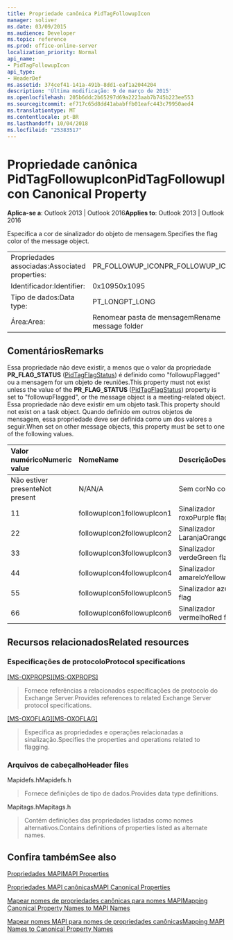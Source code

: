 ```yaml
---
title: Propriedade canônica PidTagFollowupIcon
manager: soliver
ms.date: 03/09/2015
ms.audience: Developer
ms.topic: reference
ms.prod: office-online-server
localization_priority: Normal
api_name:
- PidTagFollowupIcon
api_type:
- HeaderDef
ms.assetid: 374cef41-141a-491b-8dd1-eaf1a2044204
description: 'Última modificação: 9 de março de 2015'
ms.openlocfilehash: 205b6ddc2b65297d69a2223aab7b745b223ee553
ms.sourcegitcommit: ef717c65d8dd41ababffb01eafc443c79950aed4
ms.translationtype: MT
ms.contentlocale: pt-BR
ms.lasthandoff: 10/04/2018
ms.locfileid: "25383517"
---
```

# <a name="pidtagfollowupicon-canonical-property"></a><span data-ttu-id="3b976-103">Propriedade canônica PidTagFollowupIcon</span><span class="sxs-lookup"><span data-stu-id="3b976-103">PidTagFollowupIcon Canonical Property</span></span>

  
  
<span data-ttu-id="3b976-104">**Aplica-se a**: Outlook 2013 | Outlook 2016</span><span class="sxs-lookup"><span data-stu-id="3b976-104">**Applies to**: Outlook 2013 | Outlook 2016</span></span> 
  
<span data-ttu-id="3b976-105">Especifica a cor de sinalizador do objeto de mensagem.</span><span class="sxs-lookup"><span data-stu-id="3b976-105">Specifies the flag color of the message object.</span></span>
  
|||
|:-----|:-----|
|<span data-ttu-id="3b976-106">Propriedades associadas:</span><span class="sxs-lookup"><span data-stu-id="3b976-106">Associated properties:</span></span>  <br/> |<span data-ttu-id="3b976-107">PR_FOLLOWUP_ICON</span><span class="sxs-lookup"><span data-stu-id="3b976-107">PR_FOLLOWUP_ICON</span></span>  <br/> |
|<span data-ttu-id="3b976-108">Identificador:</span><span class="sxs-lookup"><span data-stu-id="3b976-108">Identifier:</span></span>  <br/> |<span data-ttu-id="3b976-109">0x1095</span><span class="sxs-lookup"><span data-stu-id="3b976-109">0x1095</span></span>  <br/> |
|<span data-ttu-id="3b976-110">Tipo de dados:</span><span class="sxs-lookup"><span data-stu-id="3b976-110">Data type:</span></span>  <br/> |<span data-ttu-id="3b976-111">PT_LONG</span><span class="sxs-lookup"><span data-stu-id="3b976-111">PT_LONG</span></span>  <br/> |
|<span data-ttu-id="3b976-112">Área:</span><span class="sxs-lookup"><span data-stu-id="3b976-112">Area:</span></span>  <br/> |<span data-ttu-id="3b976-113">Renomear pasta de mensagem</span><span class="sxs-lookup"><span data-stu-id="3b976-113">Rename message folder</span></span>  <br/> |
   
## <a name="remarks"></a><span data-ttu-id="3b976-114">Comentários</span><span class="sxs-lookup"><span data-stu-id="3b976-114">Remarks</span></span>

<span data-ttu-id="3b976-115">Essa propriedade não deve existir, a menos que o valor da propriedade **PR_FLAG_STATUS** ([PidTagFlagStatus](pidtagflagstatus-canonical-property.md)) é definido como "followupFlagged" ou a mensagem for um objeto de reuniões.</span><span class="sxs-lookup"><span data-stu-id="3b976-115">This property must not exist unless the value of the **PR_FLAG_STATUS** ([PidTagFlagStatus](pidtagflagstatus-canonical-property.md)) property is set to "followupFlagged", or the message object is a meeting-related object.</span></span> <span data-ttu-id="3b976-116">Essa propriedade não deve existir em um objeto task.</span><span class="sxs-lookup"><span data-stu-id="3b976-116">This property should not exist on a task object.</span></span> <span data-ttu-id="3b976-117">Quando definido em outros objetos de mensagem, essa propriedade deve ser definida como um dos valores a seguir.</span><span class="sxs-lookup"><span data-stu-id="3b976-117">When set on other message objects, this property must be set to one of the following values.</span></span>
  
|<span data-ttu-id="3b976-118">**Valor numérico**</span><span class="sxs-lookup"><span data-stu-id="3b976-118">**Numeric value**</span></span>|<span data-ttu-id="3b976-119">**Nome**</span><span class="sxs-lookup"><span data-stu-id="3b976-119">**Name**</span></span>|<span data-ttu-id="3b976-120">**Descrição**</span><span class="sxs-lookup"><span data-stu-id="3b976-120">**Description**</span></span>|
|:-----|:-----|:-----|
|<span data-ttu-id="3b976-121">Não estiver presente</span><span class="sxs-lookup"><span data-stu-id="3b976-121">Not present</span></span>  <br/> |<span data-ttu-id="3b976-122">N/A</span><span class="sxs-lookup"><span data-stu-id="3b976-122">N/A</span></span>  <br/> |<span data-ttu-id="3b976-123">Sem cor</span><span class="sxs-lookup"><span data-stu-id="3b976-123">No color</span></span>  <br/> |
|<span data-ttu-id="3b976-124">1</span><span class="sxs-lookup"><span data-stu-id="3b976-124">1</span></span>  <br/> |<span data-ttu-id="3b976-125">followupIcon1</span><span class="sxs-lookup"><span data-stu-id="3b976-125">followupIcon1</span></span>  <br/> |<span data-ttu-id="3b976-126">Sinalizador roxo</span><span class="sxs-lookup"><span data-stu-id="3b976-126">Purple flag</span></span>  <br/> |
|<span data-ttu-id="3b976-127">2</span><span class="sxs-lookup"><span data-stu-id="3b976-127">2</span></span>  <br/> |<span data-ttu-id="3b976-128">followupIcon2</span><span class="sxs-lookup"><span data-stu-id="3b976-128">followupIcon2</span></span>  <br/> |<span data-ttu-id="3b976-129">Sinalizador Laranja</span><span class="sxs-lookup"><span data-stu-id="3b976-129">Orange flag</span></span>  <br/> |
|<span data-ttu-id="3b976-130">3</span><span class="sxs-lookup"><span data-stu-id="3b976-130">3</span></span>  <br/> |<span data-ttu-id="3b976-131">followupIcon3</span><span class="sxs-lookup"><span data-stu-id="3b976-131">followupIcon3</span></span>  <br/> |<span data-ttu-id="3b976-132">Sinalizador verde</span><span class="sxs-lookup"><span data-stu-id="3b976-132">Green flag</span></span>  <br/> |
|<span data-ttu-id="3b976-133">4</span><span class="sxs-lookup"><span data-stu-id="3b976-133">4</span></span>  <br/> |<span data-ttu-id="3b976-134">followupIcon4</span><span class="sxs-lookup"><span data-stu-id="3b976-134">followupIcon4</span></span>  <br/> |<span data-ttu-id="3b976-135">Sinalizador amarelo</span><span class="sxs-lookup"><span data-stu-id="3b976-135">Yellow flag</span></span>  <br/> |
|<span data-ttu-id="3b976-136">5</span><span class="sxs-lookup"><span data-stu-id="3b976-136">5</span></span>  <br/> |<span data-ttu-id="3b976-137">followupIcon5</span><span class="sxs-lookup"><span data-stu-id="3b976-137">followupIcon5</span></span>  <br/> |<span data-ttu-id="3b976-138">Sinalizador azul</span><span class="sxs-lookup"><span data-stu-id="3b976-138">Blue flag</span></span>  <br/> |
|<span data-ttu-id="3b976-139">6</span><span class="sxs-lookup"><span data-stu-id="3b976-139">6</span></span>  <br/> |<span data-ttu-id="3b976-140">followupIcon6</span><span class="sxs-lookup"><span data-stu-id="3b976-140">followupIcon6</span></span>  <br/> |<span data-ttu-id="3b976-141">Sinalizador vermelho</span><span class="sxs-lookup"><span data-stu-id="3b976-141">Red flag</span></span>  <br/> |
   
## <a name="related-resources"></a><span data-ttu-id="3b976-142">Recursos relacionados</span><span class="sxs-lookup"><span data-stu-id="3b976-142">Related resources</span></span>

### <a name="protocol-specifications"></a><span data-ttu-id="3b976-143">Especificações de protocolo</span><span class="sxs-lookup"><span data-stu-id="3b976-143">Protocol specifications</span></span>

<span data-ttu-id="3b976-144">[[MS-OXPROPS]](https://msdn.microsoft.com/library/f6ab1613-aefe-447d-a49c-18217230b148%28Office.15%29.aspx)</span><span class="sxs-lookup"><span data-stu-id="3b976-144">[[MS-OXPROPS]](https://msdn.microsoft.com/library/f6ab1613-aefe-447d-a49c-18217230b148%28Office.15%29.aspx)</span></span>
  
> <span data-ttu-id="3b976-145">Fornece referências a relacionados especificações de protocolo do Exchange Server.</span><span class="sxs-lookup"><span data-stu-id="3b976-145">Provides references to related Exchange Server protocol specifications.</span></span>
    
<span data-ttu-id="3b976-146">[[MS-OXOFLAG]](https://msdn.microsoft.com/library/f1e50be4-ed30-4c2a-b5cb-8ff3aaaf9b91%28Office.15%29.aspx)</span><span class="sxs-lookup"><span data-stu-id="3b976-146">[[MS-OXOFLAG]](https://msdn.microsoft.com/library/f1e50be4-ed30-4c2a-b5cb-8ff3aaaf9b91%28Office.15%29.aspx)</span></span>
  
> <span data-ttu-id="3b976-147">Especifica as propriedades e operações relacionadas a sinalização.</span><span class="sxs-lookup"><span data-stu-id="3b976-147">Specifies the properties and operations related to flagging.</span></span>
    
### <a name="header-files"></a><span data-ttu-id="3b976-148">Arquivos de cabeçalho</span><span class="sxs-lookup"><span data-stu-id="3b976-148">Header files</span></span>

<span data-ttu-id="3b976-149">Mapidefs.h</span><span class="sxs-lookup"><span data-stu-id="3b976-149">Mapidefs.h</span></span>
  
> <span data-ttu-id="3b976-150">Fornece definições de tipo de dados.</span><span class="sxs-lookup"><span data-stu-id="3b976-150">Provides data type definitions.</span></span>
    
<span data-ttu-id="3b976-151">Mapitags.h</span><span class="sxs-lookup"><span data-stu-id="3b976-151">Mapitags.h</span></span>
  
> <span data-ttu-id="3b976-152">Contém definições das propriedades listadas como nomes alternativos.</span><span class="sxs-lookup"><span data-stu-id="3b976-152">Contains definitions of properties listed as alternate names.</span></span>
    
## <a name="see-also"></a><span data-ttu-id="3b976-153">Confira também</span><span class="sxs-lookup"><span data-stu-id="3b976-153">See also</span></span>



[<span data-ttu-id="3b976-154">Propriedades MAPI</span><span class="sxs-lookup"><span data-stu-id="3b976-154">MAPI Properties</span></span>](mapi-properties.md)
  
[<span data-ttu-id="3b976-155">Propriedades MAPI canônicas</span><span class="sxs-lookup"><span data-stu-id="3b976-155">MAPI Canonical Properties</span></span>](mapi-canonical-properties.md)
  
[<span data-ttu-id="3b976-156">Mapear nomes de propriedades canônicas para nomes MAPI</span><span class="sxs-lookup"><span data-stu-id="3b976-156">Mapping Canonical Property Names to MAPI Names</span></span>](mapping-canonical-property-names-to-mapi-names.md)
  
[<span data-ttu-id="3b976-157">Mapear nomes MAPI para nomes de propriedades canônicas</span><span class="sxs-lookup"><span data-stu-id="3b976-157">Mapping MAPI Names to Canonical Property Names</span></span>](mapping-mapi-names-to-canonical-property-names.md)


